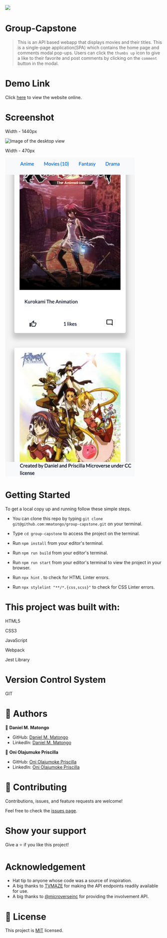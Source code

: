 ![](https://img.shields.io/badge/Microverse-blueviolet)

# Group-Capstone

> This is an API based webapp that displays movies and their titles. This is a single-page application(SPA) which contains the home page and comments modal pop-ups. Users can click the `thumbs up` icon to give a like to their favorite and post comments by clicking on the `comment` button in the modal.  

# Demo Link

Click [here](https://mmatongo.github.io/group-capstone/dist/) to view the website online.
# Screenshot

Width - 1440px

![Image of the desktop view](./img/scr1.png)

Width - 470px

![Image of the mobile view](./img/scr2.png)

# Getting Started

To get a local copy up and running follow these simple steps.

- You can clone this repo by typing `git clone git@github.com:mmatongo/group-capstone.git` on your terminal.

- Type `cd group-capstone` to access the project on the terminal.
  
- Run `npm install` from your editor's terminal.

- Run `npm run build` from your editor's terminal.

- Run `npm run start` from your editor's terminal to view the project in your browser.

- Run `npx hint` . to check for HTML Linter errors.

- Run `npx stylelint "**/*.{css,scss}"` to check for CSS Linter errors.


# This project was built with:

HTML5

CSS3

JavaScript

Webpack

Jest Library
# Version Control System

GIT

# 👤 Authors


👤 **Daniel M. Matongo**

- GitHub: [Daniel M. Matongo](https://github.com/mmatongo)
- LinkedIn: [Daniel M. Matongo](https://linkedin.com/in/mmatongo)


👤 **Oni Olajumuke Priscilla**

- GitHub: [Oni Olajumoke Priscilla](https://github.com/prolajumokeoni)
- LinkedIn: [Oni Olajumoke Priscilla](https://www.linkedin.com/in/prolajumokeoni/)

# 🤝 Contributing

Contributions, issues, and feature requests are welcome!

Feel free to check the [issues page](https://github.com/mmatongo/group-capstone/issues).

# Show your support

Give a ⭐️ if you like this project!

# Acknowledgement
- Hat tip to anyone whose code was a source of inspiration.
- A big thanks to [TVMAZE](https://www.tvmaze.com/) for making the API endpoints readily available for use.
- A big thanks to [@microverseinc](https://github.com/microverseinc) for providing the involvement API.

# 📝 License

This project is [MIT](./MIT.md) licensed.
